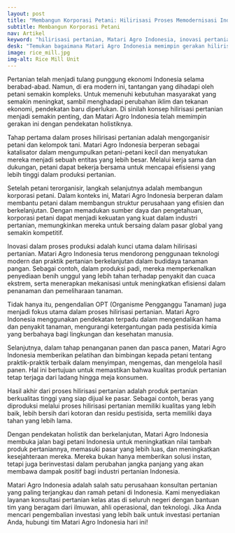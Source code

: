 ```yaml
---
layout: post
title: "Membangun Korporasi Petani: Hilirisasi Proses Memodernisasi Industri Pertanian"
subtitle: Membangun Korporasi Petani
nav: Artikel
keyword: "hilirisasi pertanian, Matari Agro Indonesia, inovasi pertanian, korporasi petani, praktik berkelanjutan"
desk: "Temukan bagaimana Matari Agro Indonesia memimpin gerakan hilirisasi pertanian dengan pendekatan holistik, membantu petani meningkatkan nilai tambah produk mereka dan bersaing dalam pasar global"
image: rice_mill.jpg
img-alt: Rice Mill Unit
---
```


Pertanian telah menjadi tulang punggung ekonomi Indonesia selama berabad-abad. Namun, di era modern ini, tantangan yang dihadapi oleh petani semakin kompleks. Untuk memenuhi kebutuhan masyarakat yang semakin meningkat, sambil menghadapi perubahan iklim dan tekanan ekonomi, pendekatan baru diperlukan. Di sinilah konsep hilirisasi pertanian menjadi semakin penting, dan Matari Agro Indonesia telah memimpin gerakan ini dengan pendekatan holistiknya.

Tahap pertama dalam proses hilirisasi pertanian adalah mengorganisir petani dan kelompok tani. Matari Agro Indonesia berperan sebagai katalisator dalam mengumpulkan petani-petani kecil dan menyatukan mereka menjadi sebuah entitas yang lebih besar. Melalui kerja sama dan dukungan, petani dapat bekerja bersama untuk mencapai efisiensi yang lebih tinggi dalam produksi pertanian.

Setelah petani terorganisir, langkah selanjutnya adalah membangun korporasi petani. Dalam konteks ini, Matari Agro Indonesia berperan dalam membantu petani dalam membangun struktur perusahaan yang efisien dan berkelanjutan. Dengan memadukan sumber daya dan pengetahuan, korporasi petani dapat menjadi kekuatan yang kuat dalam industri pertanian, memungkinkan mereka untuk bersaing dalam pasar global yang semakin kompetitif.

Inovasi dalam proses produksi adalah kunci utama dalam hilirisasi pertanian. Matari Agro Indonesia terus mendorong penggunaan teknologi modern dan praktik pertanian berkelanjutan dalam budidaya tanaman pangan. Sebagai contoh, dalam produksi padi, mereka memperkenalkan penyediaan benih unggul yang lebih tahan terhadap penyakit dan cuaca ekstrem, serta menerapkan mekanisasi untuk meningkatkan efisiensi dalam penanaman dan pemeliharaan tanaman.

Tidak hanya itu, pengendalian OPT (Organisme Pengganggu Tanaman) juga menjadi fokus utama dalam proses hilirisasi pertanian. Matari Agro Indonesia menggunakan pendekatan terpadu dalam mengendalikan hama dan penyakit tanaman, mengurangi ketergantungan pada pestisida kimia yang berbahaya bagi lingkungan dan kesehatan manusia.

Selanjutnya, dalam tahap penanganan panen dan pasca panen, Matari Agro Indonesia memberikan pelatihan dan bimbingan kepada petani tentang praktik-praktik terbaik dalam menyimpan, mengemas, dan mengelola hasil panen. Hal ini bertujuan untuk memastikan bahwa kualitas produk pertanian tetap terjaga dari ladang hingga meja konsumen.

Hasil akhir dari proses hilirisasi pertanian adalah produk pertanian berkualitas tinggi yang siap dijual ke pasar. Sebagai contoh, beras yang diproduksi melalui proses hilirisasi pertanian memiliki kualitas yang lebih baik, lebih bersih dari kotoran dan residu pestisida, serta memiliki daya tahan yang lebih lama.

Dengan pendekatan holistik dan berkelanjutan, Matari Agro Indonesia membuka jalan bagi petani Indonesia untuk meningkatkan nilai tambah produk pertaniannya, memasuki pasar yang lebih luas, dan meningkatkan kesejahteraan mereka. Mereka bukan hanya memberikan solusi instan, tetapi juga berinvestasi dalam perubahan jangka panjang yang akan membawa dampak positif bagi industri pertanian Indonesia.

Matari Agro Indonesia adalah salah satu perusahaan konsultan pertanian yang paling terjangkau dan ramah petani di Indonesia. Kami menyediakan layanan konsultasi pertanian kelas atas di seluruh negeri dengan bantuan tim yang beragam dari ilmuwan, ahli operasional, dan teknologi. Jika Anda mencari pengembalian investasi yang lebih baik untuk investasi pertanian Anda, hubungi tim Matari Agro Indonesia hari ini!
